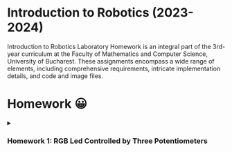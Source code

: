 # Introduction to Robotics (2023-2024)
Introduction to Robotics Laboratory Homework is an integral part of the 3rd-year curriculum at the Faculty of Mathematics and Computer Science, University of Bucharest. These assignments encompass a wide range of elements, including comprehensive requirements, intricate implementation details, and code and image files.
# Homework 😀
<details>
  <summary><h3>Homework 1: RGB Led Controlled by Three Potentiometers</h3></summary>
  <p><b>Task requirements:</b> Control each channel (red, green, and blue) of an RGB led using three separate potentiometers.This control is achieved using digital electronics, where the Arduino reads the potentiometer values and then sends mapped values to control each of the pins linked to the LED.  </p>
  <p>
    <b>Components Used:</b>
    <ul>
      <li>1 RGB LED</li>
      <li>3 potentiometers</li>
      <li>wires and resistors</li>
    </ul>
  </p>
</details>  

